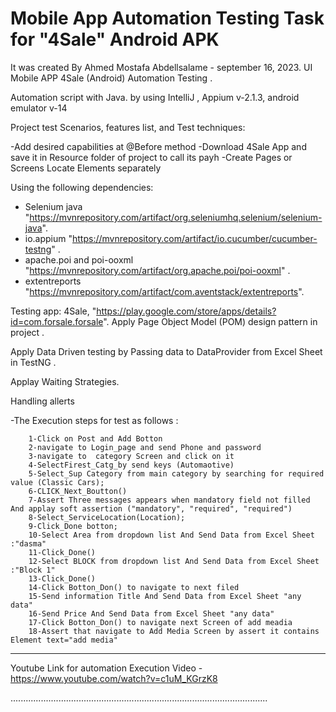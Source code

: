 # Mobile App Automation Testing Task for "4Sale" Android APK 

It was created By Ahmed Mostafa Abdellsalame - september 16, 2023.  UI Mobile APP 4Sale (Android) Automation Testing .

Automation script with Java. by using IntelliJ , Appium v-2.1.3, android emulator v-14

Project test Scenarios, features list, and Test techniques:

-Add desired capabilities at @Before method 
-Download 4Sale App and save it in Resource folder of project to call its payh
-Create Pages or Screens Locate Elements separately

Using the following dependencies:

- Selenium java 
"https://mvnrepository.com/artifact/org.seleniumhq.selenium/selenium-java".
- io.appium
"https://mvnrepository.com/artifact/io.cucumber/cucumber-testng" .
- apache.poi and poi-ooxml
"https://mvnrepository.com/artifact/org.apache.poi/poi-ooxml" .
- extentreports
"https://mvnrepository.com/artifact/com.aventstack/extentreports".

Testing app: 4Sale, "https://play.google.com/store/apps/details?id=com.forsale.forsale".
Apply Page Object Model (POM) design pattern in project .

Apply Data Driven testing by Passing data to DataProvider from Excel Sheet in TestNG .

Applay Waiting Strategies.

Handling allerts 

-The Execution steps for test as follows :
     
        1-Click on Post and Add Botton
        2-navigate to Login_page and send Phone and password
        3-navigate to  category Screen and click on it 
        4-SelectFirest_Catg_by send keys (Automaotive)
        5-Select_Sup Category from main category by searching for required value (Classic Cars);
        6-CLICK_Next_Boutton()
        7-Assert Three messages appears when mandatory field not filled And applay soft assertion ("mandatory", "required", "required")
        8-Select_ServiceLocation(Location);
        9-Click_Done botton;
        10-Select Area from dropdown list And Send Data from Excel Sheet :"dasma"
        11-Click_Done()
        12-Select BLOCK from dropdown list And Send Data from Excel Sheet :"Block 1"
        13-Click_Done()
        14-Click Botton_Don() to navigate to next filed 
        15-Send information Title And Send Data from Excel Sheet "any data"
        16-Send Price And Send Data from Excel Sheet "any data"
        17-Click Botton_Don() to navigate next Screen of add meadia 
        18-Assert that navigate to Add Media Screen by assert it contains Element text="add media" 
_____________________________________________________________________________________________________
Youtube Link for automation Execution Video
-https://www.youtube.com/watch?v=c1uM_KGrzK8

......................................................................................................

